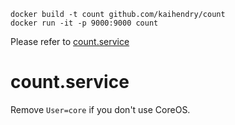 	docker build -t count github.com/kaihendry/count
	docker run -it -p 9000:9000 count

Please refer to [count.service](count.service)

# count.service

Remove `User=core` if you don't use CoreOS.
